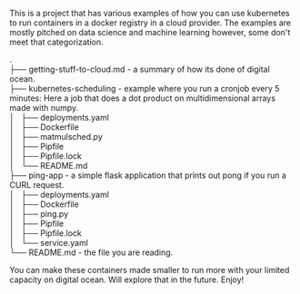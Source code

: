 This is a project that has various examples of how you can use kubernetes to run containers in a docker registry in a cloud provider. The examples are mostly pitched on data science and machine learning however, some don't meet that categorization.  

.  
├── getting-stuff-to-cloud.md - a summary of how its done of digital ocean.  
├── kubernetes-scheduling - example where you run a cronjob every 5 minutes: Here a job that does a dot product on multidimensional arrays made with numpy.  
│   ├── deployments.yaml  
│   ├── Dockerfile  
│   ├── matmulsched.py  
│   ├── Pipfile  
│   ├── Pipfile.lock  
│   └── README.md  
├── ping-app - a simple flask application that prints out pong if you run a CURL request.  
│   ├── deployments.yaml  
│   ├── Dockerfile  
│   ├── ping.py  
│   ├── Pipfile  
│   ├── Pipfile.lock  
│   └── service.yaml  
└── README.md - the file you are reading.  

You can make these containers made smaller to run more with your limited capacity on digital ocean. Will explore that in the future. Enjoy!  

